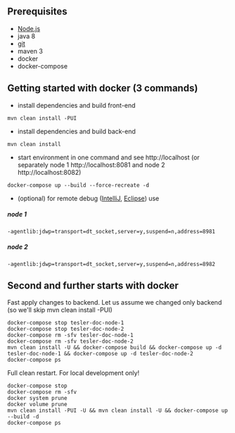 ## Prerequisites
* [Node.js](https://nodejs.org/en/)
* java 8
* [git](https://git-scm.com/)
* maven 3
* docker
* docker-compose

## Getting started with docker (3 commands)
* install dependencies and build front-end
```
mvn clean install -PUI
```
* install dependencies and build back-end
```
mvn clean install
```
* start environment in one command and see http://localhost (or separately node 1 http://localhost:8081 and node 2 http://localhost:8082)
```
docker-compose up --build --force-recreate -d
```
* (optional) for remote debug ([IntelliJ](https://www.jetbrains.com/help/idea/tutorial-remote-debug.html), [Eclipse](https://www.eclipse.org/jetty/documentation/current/enable-remote-debugging.html)) use 
##### node 1
```
-agentlib:jdwp=transport=dt_socket,server=y,suspend=n,address=8981
```
##### node 2
```
-agentlib:jdwp=transport=dt_socket,server=y,suspend=n,address=8982
```


## Second and further starts with docker
Fast apply changes to backend. 
Let us assume we changed only backend (so we'll skip mvn clean install -PUI)
```
docker-compose stop tesler-doc-node-1
docker-compose stop tesler-doc-node-2
docker-compose rm -sfv tesler-doc-node-1
docker-compose rm -sfv tesler-doc-node-2
mvn clean install -U && docker-compose build && docker-compose up -d tesler-doc-node-1 && docker-compose up -d tesler-doc-node-2
docker-compose ps
```

Full clean restart. For local development only!
```
docker-compose stop
docker-compose rm -sfv
docker system prune
docker volume prune
mvn clean install -PUI -U && mvn clean install -U && docker-compose up --build -d
docker-compose ps
```